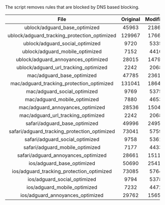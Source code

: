 The script removes rules that are blocked by DNS based blocking.


| File | Original | Modified |
|:----:|:-----:|:-----:|
| ublock/adguard_base_optimized | 45963 | 21861 |
| ublock/adguard_tracking_protection_optimized | 129967 | 17669 |
| ublock/adguard_social_optimized | 9720 | 5335 |
| ublock/adguard_mobile_optimized | 7152 | 4410 |
| ublock/adguard_annoyances_optimized | 28015 | 14791 |
| ublock/adguard_url_tracking_optimized | 2242 | 2068 |
| mac/adguard_base_optimized | 47785 | 23611 |
| mac/adguard_tracking_protection_optimized | 131041 | 18646 |
| mac/adguard_social_optimized | 9769 | 5375 |
| mac/adguard_mobile_optimized | 7880 | 4653 |
| mac/adguard_annoyances_optimized | 28536 | 15040 |
| mac/adguard_url_tracking_optimized | 2242 | 2068 |
| safari/adguard_base_optimized | 49996 | 24956 |
| safari/adguard_tracking_protection_optimized | 73041 | 5759 |
| safari/adguard_social_optimized | 9758 | 5361 |
| safari/adguard_mobile_optimized | 7177 | 4433 |
| safari/adguard_annoyances_optimized | 28661 | 15112 |
| ios/adguard_base_optimized | 50690 | 25419 |
| ios/adguard_tracking_protection_optimized | 73085 | 5764 |
| ios/adguard_social_optimized | 9794 | 5378 |
| ios/adguard_mobile_optimized | 7232 | 4472 |
| ios/adguard_annoyances_optimized | 29762 | 15652 |